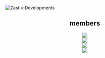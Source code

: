 ![Zastix-Developments](https://socialify.git.ci/zastix-developments-llc/Zastix-Developments/image?description=1&descriptionEditable=a%20group%20of%20developers%20dedicated%20to%20software%20engineering.&font=Source%20Code%20Pro&language=1&name=1&pattern=Plus&theme=Dark)

<div align="center">
  <h2>members</h2>
  <img src="https://zdl-rpc.cyclic.app/api?id=253302259696271360"><br>
  <img src="https://zdl-rpc.cyclic.app/api?id=1003477997728313405"><br>
  <img src="https://zdl-rpc.cyclic.app/api?id=778008377803931670"><br>
  <img src="https://zdl-rpc.cyclic.app/api?id=950881301639082084"><br>
</div>
